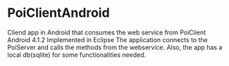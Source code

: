 PoiClientAndroid
================

Cliend app in Android that consumes the web service from PoiClient
Android 4.1.2
Implemented in Eclipse
The application connects to the PoiServer and calls the methods from the webservice.
Also, the app has a local db(sqlite) for some functionalities needed.

